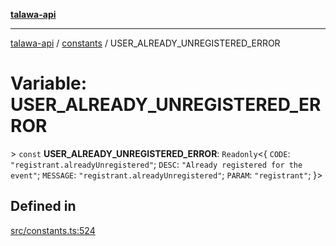 [**talawa-api**](../../README.md)

***

[talawa-api](../../modules.md) / [constants](../README.md) / USER\_ALREADY\_UNREGISTERED\_ERROR

# Variable: USER\_ALREADY\_UNREGISTERED\_ERROR

\> `const` **USER\_ALREADY\_UNREGISTERED\_ERROR**: `Readonly`\<\{ `CODE`: `"registrant.alreadyUnregistered"`; `DESC`: `"Already registered for the event"`; `MESSAGE`: `"registrant.alreadyUnregistered"`; `PARAM`: `"registrant"`; \}\>

## Defined in

[src/constants.ts:524](https://github.com/PalisadoesFoundation/talawa-api/blob/3a5276aff43f5de4f7fab3ec9683a420dcdc7a06/src/constants.ts#L524)
